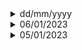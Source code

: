<details>
  <summary>dd/mm/yyyy</summary>
  Syntax
  
[//]: # (Syntax for daily log)
  
</details>

[//]: # (======================================================================================================)
[//]: # (                                              End of Day                                              )
[//]: # (======================================================================================================)


<details>
  <summary>06/01/2023</summary>
  ManPy package installed using the following command does not have any simulation related files inside the library.
  
  ```python
  python3 -m pipenv install manpy
```
  
  It was first noticed while trying to run the following code:
  
```python
    import manpy
    # Create the simulation
    sim = manpy.Simulation()

    # Set the simulation parameters
    sim.max_time = 1000
    sim.seed = 123

    # Create the machines
    machine1 = manpy.Machine("Machine 1")
    machine2 = manpy.Machine("Machine 2")

    # Create the buffers
    buffer1 = manpy.Buffer("Buffer 1", capacity=10)
    buffer2 = manpy.Buffer("Buffer 2", capacity=10)

    # Create the sources and sinks
    source = manpy.Source("Source", output_flow=buffer1)
    sink = manpy.Sink("Sink", input_flow=buffer2)

    # Connect the elements of the model
    machine1.input_flow = buffer1
    machine1.output_flow = buffer2
    machine2.input_flow = buffer2
    machine2.output_flow = sink

    # Run the simulation
    sim.start_all()

    # Analyze the results
    print(f"Total number of entities: {sink.number_of_entities}")
    print(f"Utilization of Machine 1: {machine1.utilization:.2f}")
    print(f"Utilization of Machine 2: {machine2.utilization:.2f}")
```
  
  It was then confirmed by checking the library contents directly at the site of library installation.
  
  
  Hence, retired to install ManPy available from ManPy's github repository: https://github.com/nexedi/dream. The docuementation for ManPy which had the installation guidelines are available at https://github.com/Nexedi/dream/raw/master/ManPy_documentation.pdf.
  As per the guidelines in the abaove documentation, running setup.py file inside the package should have installed ManPy and related packages. The installation was tried with different perspectives including trying to install outside the virtual environment. But it gave out following error:
  
  ```
  ERROR: Could not find a version that satisfies the requirement setup.py (from versions: none)
  ERROR: No matching distribution found for setup.py
  ```
  
  One of the probable solution was to install the required dependencies manually before executing the setup.py file. The requirements were obtained from the list of requirements inside the setup.py script. Still the above mentioned error was repeated. Following were the requiremnts mentioned:
  - flask
  - SimPy>=3
  - xlrd
  - xlwt
  - pyparsing
  - pydot
  - numpy
  - zope.dottedname
  - rpy2
  - pulp
  - tablib
  - mysqlclient
  
  It has to be noted that, ManPy documentation has described the fact that, ManPy is a project under the name DREAM.
  
  It has come to attention that, the codes inside DREAM is developed using Python2 and has compatibility issues with Python3 (example: print()). Also, some modules available in DT_ManPy codes are not present in the DREAM (example: ProcessingTimeList inside the simulation folder).
  
  An example given in the aforementioned documentation of DREAM was used to test the libraries. Example used is 4.1 from docuemntation for single server system. The code had to be tweeked for Python3 as the documentaion is also build on Python2.
  
  ```python
  from manpy.simulation.imports import Source, Queue, Machine, Exit
from manpy.simulation.Globals import runSimulation

#define the objects of the model
S=Source('S1','Source',interArrivalTime={'Fixed':{'mean':0.5}},
entity='manpy.Part')
Q=Queue('Q1','Queue', capacity=1)
M=Machine('M1','Machine', processingTime={'Fixed':{'mean':0.25}})
E=Exit('E1','Exit')
#define predecessors and successors for the objects
S.defineRouting(successorList=[Q])
Q.defineRouting(predecessorList=[S],successorList=[M])
M.defineRouting(predecessorList=[Q],successorList=[E])
E.defineRouting(predecessorList=[M])
test=0
# add all the objects in a list
objectList=[S,Q,M,E]
# set the length of the experiment
maxSimTime=1440.0
# call the runSimulation giving the objects and the length of the experiment
runSimulation(objectList, maxSimTime)
# calculate metrics
working_ratio = (M.totalWorkingTime/maxSimTime)*100
# return results for the test

#print the results
print("the system produced", E.numOfExits, "parts")
print("the total working ratio of the Machine is", working_ratio, "%")

```
It was also noticed that the scripts had problem importing functions and were giving out error.
  
  ```python
  Error: Module not Found
  ```
  Given the difficulties in DREAM, it is better to move to the existing ManPy and test for functioning of its modules and compatibility with digital twin codes. If that also fails, it would be better to move SimPy, given that the codes might have to be reworked.
  
</details>

[//]: # (======================================================================================================)
[//]: # (                                              End of Day                                              )
[//]: # (======================================================================================================)

<details>
  <summary>05/01/2023</summary>
  
  - Tried to install the library ManPy from the github, but for that they recommend to use `python setup.py install`. But this approach was not working. I also tried to create the library using `python setup.py sdist`, but it was also not working. It was showing the following error:
  
  ```python
  py -> dream-0.0.1\.\dream\KnowledgeExtraction\KEtoolSimul8_examples\ParallelStationsFailures
  error: could not create 'dream-0.0.1\.\dream\KnowledgeExtraction\KEtoolSimul8_examples\ParallelStationsFailu
  res\ParallelStationsFailures.py': No such file or directory
  ```
  
  We tried several ways to fix that and to avoid the error, but nothing worked.
  
  - After that we took the the folder ```ManPy``` from the Digitial Twin folder and placed in an different folder. We tried to import some function from ManPy, some errors appeared because we were missing some libraries as follow
    - SimPy3
    - xlrd
    - xlwt
  - With this new folder ManPy and with the libraries it was possible to import function inside of that. But when trying to replicate the first example from the documentations it didn`t work, showing the following error
  ```python
    File "C:\Users\pedro\.virtualenvs\dtenv-wkibMAem\lib\site-packages\zope\dottedname\resolve.py", line 44, in resolve
    found = getattr(found, n)
    AttributeError: module 'dream' has no attribute 'Part'
    ModuleNotFoundError: No module named 'dream.Part'
  ```
  The testing code was
  ```python
  import numpy
  from manpy.simulation.imports import Source, Queue, Machine, Exit 

  numpy.seterr(all="raise")
  import simpy
  from manpy.simulation.Globals import G
  from manpy.simulation.Order import Order
  import manpy.simulation.PrintRoute as PrintRoute
  import manpy.simulation.ExcelHandler as ExcelHandler
  from manpy.simulation.ProcessingTimeList import ProcessingTimeList
  from manpy.simulation.RandomNumberGenerator import RandomNumberGenerator
  import time
  from random import Random
  import manpy.simulation.Globals as Globals



  S= Source('S1','Source',interArrivalTime={'Fixed':{'mean':0.5}}, entity='Dream.Part')
  Q=Queue('Q1','Queue', capacity=1)
  M=Machine('M1','Machine', processingTime={'Fixed':{'mean':0.25}})
  E=Exit('E1','Exit') 
  #define predecessors and successors for the objects 
  S.defineRouting(successorList=[Q])
  Q.defineRouting(predecessorList=[S],successorList=[M])
  M.defineRouting(predecessorList=[Q],successorList=[E])
  E.defineRouting(predecessorList=[M])
```
  we can see the error because here we use the name Dream ```S= Source('S1','Source',interArrivalTime={'Fixed':{'mean':0.5}}, entity='Dream.Part')```.
  Changing the name to "manpy" it worked.
  
  ### Next Steps
  - Try to follow the documentation to understand better how ManPy works and see until when it's possible to replicate the examples even without using the right version of the ManPy (because we're using one from the Digital Twin and not the "Dream" one)
  - Try to run the examples and replicate differents 
  - Start testing the functions of the Digital Twin in case isoleted
  - Test the SED with Simpy, maybe we can use directly this library instead of ManPy
 
</details>

[//]: # (======================================================================================================)
[//]: # (                                              End of Day                                              )
[//]: # (======================================================================================================)
